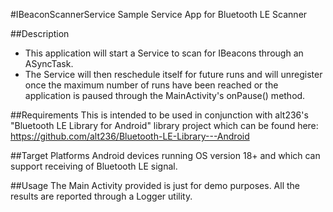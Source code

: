 #IBeaconScannerService
Sample Service App for Bluetooth LE Scanner

##Description
- This application will start a Service to scan for IBeacons through an ASyncTask. 
- The Service will then reschedule itself for future runs and will unregister once the maximum number of runs have been reached or the application is paused through the MainActivity's onPause() method.

##Requirements
This is intended to be used in conjunction with alt236's "Bluetooth LE Library for Android" library project which can be found here:
https://github.com/alt236/Bluetooth-LE-Library---Android

##Target Platforms
Android devices running OS version 18+ and which can support receiving of Bluetooth LE signal.

##Usage
The Main Activity provided is just for demo purposes. All the results are reported through a Logger utility.
